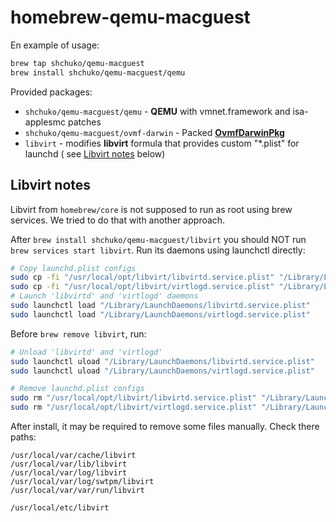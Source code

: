 # homebrew-qemu-macguest

En example of usage:

```bash
brew tap shchuko/qemu-macguest
brew install shchuko/qemu-macguest/qemu
```

Provided packages:

- `shchuko/qemu-macguest/qemu` - **QEMU** with vmnet.framework and isa-applesmc patches
- `shchuko/qemu-macguest/ovmf-darwin` - Packed
  [**OvmfDarwinPkg**](https://github.com/shchuko/OvmfDarwinPkg)
- `libvirt` - modifies **libvirt** formula that provides custom "*.plist" for launchd (
  see [Libvirt notes](#libvirt-notes) below)

## Libvirt notes

Libvirt from `homebrew/core` is not supposed to run as root using brew services. We tried to do that
with another approach.

After `brew install shchuko/qemu-macguest/libvirt` you should NOT run `brew services start libvirt`.
Run its daemons using launchctl directly:

```bash
# Copy launchd.plist configs
sudo cp -fi "/usr/local/opt/libvirt/libvirtd.service.plist" "/Library/LaunchDaemons/"
sudo cp -fi "/usr/local/opt/libvirt/virtlogd.service.plist" "/Library/LaunchDaemons/"
# Launch 'libvirtd' and 'virtlogd' daemons
sudo launchctl load "/Library/LaunchDaemons/libvirtd.service.plist"
sudo launchctl load "/Library/LaunchDaemons/virtlogd.service.plist"
```

Before `brew remove libvirt`, run:

```bash
# Unload 'libvirtd' and 'virtlogd'
sudo launchctl uload "/Library/LaunchDaemons/libvirtd.service.plist"
sudo launchctl uload "/Library/LaunchDaemons/virtlogd.service.plist"

# Remove launchd.plist configs
sudo rm "/usr/local/opt/libvirt/libvirtd.service.plist" "/Library/LaunchDaemons/"
sudo rm "/usr/local/opt/libvirt/virtlogd.service.plist" "/Library/LaunchDaemons/"
```

After install, it may be required to remove some files manually. Check there paths:
```
/usr/local/var/cache/libvirt
/usr/local/var/lib/libvirt
/usr/local/var/log/libvirt
/usr/local/var/log/swtpm/libvirt
/usr/local/var/var/run/libvirt

/usr/local/etc/libvirt
```